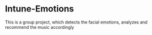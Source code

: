 # Intune-Emotions
This is a group project, which detects the facial emotions, analyzes and recommend the music accordingly
